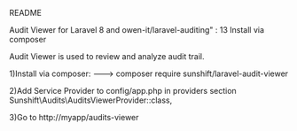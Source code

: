 README

Audit Viewer for Laravel 8 and owen-it/laravel-auditing" : 13
Install via composer


Audit Viewer is used to review and analyze audit trail.

1)Install via composer: ---> composer require sunshift/laravel-audit-viewer

2)Add Service Provider to config/app.php in providers section
 Sunshift\Audits\AuditsViewerProvider::class,
 
3)Go to http://myapp/audits-viewer
